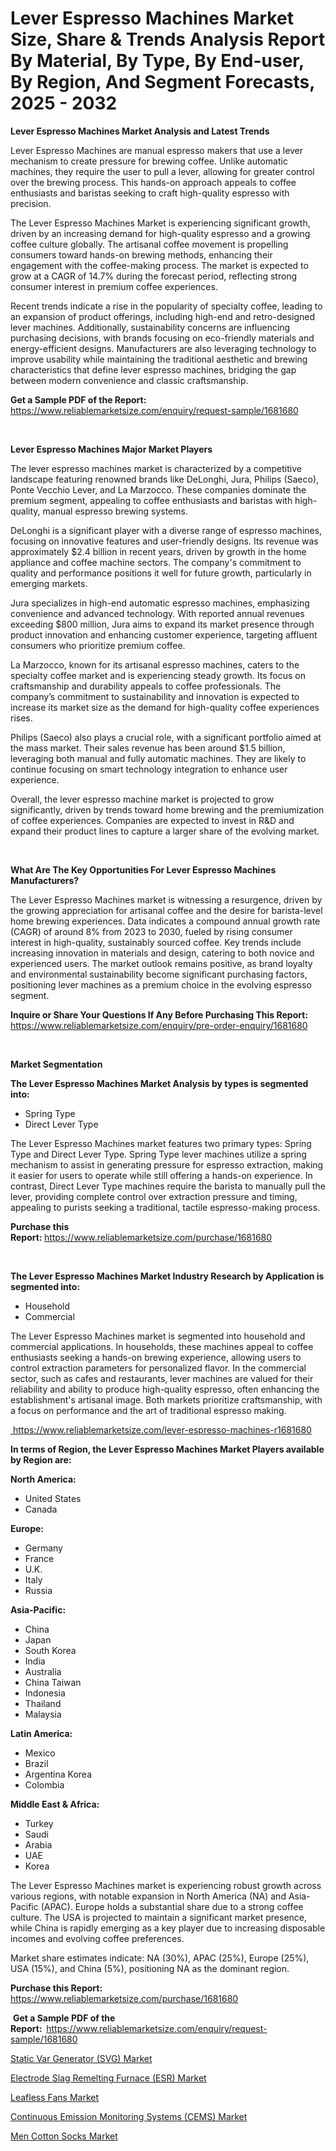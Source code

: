 <p><h1>Lever Espresso Machines Market Size, Share & Trends Analysis Report By Material, By Type, By End-user, By Region, And Segment Forecasts, 2025 - 2032</h1></p><p><strong>Lever Espresso Machines Market Analysis and Latest Trends</strong></p>
<p><p>Lever Espresso Machines are manual espresso makers that use a lever mechanism to create pressure for brewing coffee. Unlike automatic machines, they require the user to pull a lever, allowing for greater control over the brewing process. This hands-on approach appeals to coffee enthusiasts and baristas seeking to craft high-quality espresso with precision.</p><p>The Lever Espresso Machines Market is experiencing significant growth, driven by an increasing demand for high-quality espresso and a growing coffee culture globally. The artisanal coffee movement is propelling consumers toward hands-on brewing methods, enhancing their engagement with the coffee-making process. The market is expected to grow at a CAGR of 14.7% during the forecast period, reflecting strong consumer interest in premium coffee experiences.</p><p>Recent trends indicate a rise in the popularity of specialty coffee, leading to an expansion of product offerings, including high-end and retro-designed lever machines. Additionally, sustainability concerns are influencing purchasing decisions, with brands focusing on eco-friendly materials and energy-efficient designs. Manufacturers are also leveraging technology to improve usability while maintaining the traditional aesthetic and brewing characteristics that define lever espresso machines, bridging the gap between modern convenience and classic craftsmanship.</p></p>
<p><strong>Get a Sample PDF of the Report:&nbsp;</strong> <a href="https://www.reliablemarketsize.com/enquiry/request-sample/1681680?utm_campaign=2470&utm_medium=2&utm_source=Github&utm_content=ia&utm_term=04042025&utm_id=lever-espresso-machines">https://www.reliablemarketsize.com/enquiry/request-sample/1681680</a></p>
<p>&nbsp;</p>
<p><strong>Lever Espresso Machines Major Market Players</strong></p>
<p><p>The lever espresso machines market is characterized by a competitive landscape featuring renowned brands like DeLonghi, Jura, Philips (Saeco), Ponte Vecchio Lever, and La Marzocco. These companies dominate the premium segment, appealing to coffee enthusiasts and baristas with high-quality, manual espresso brewing systems. </p><p>DeLonghi is a significant player with a diverse range of espresso machines, focusing on innovative features and user-friendly designs. Its revenue was approximately $2.4 billion in recent years, driven by growth in the home appliance and coffee machine sectors. The company's commitment to quality and performance positions it well for future growth, particularly in emerging markets.</p><p>Jura specializes in high-end automatic espresso machines, emphasizing convenience and advanced technology. With reported annual revenues exceeding $800 million, Jura aims to expand its market presence through product innovation and enhancing customer experience, targeting affluent consumers who prioritize premium coffee.</p><p>La Marzocco, known for its artisanal espresso machines, caters to the specialty coffee market and is experiencing steady growth. Its focus on craftsmanship and durability appeals to coffee professionals. The company’s commitment to sustainability and innovation is expected to increase its market size as the demand for high-quality coffee experiences rises.</p><p>Philips (Saeco) also plays a crucial role, with a significant portfolio aimed at the mass market. Their sales revenue has been around $1.5 billion, leveraging both manual and fully automatic machines. They are likely to continue focusing on smart technology integration to enhance user experience.</p><p>Overall, the lever espresso machine market is projected to grow significantly, driven by trends toward home brewing and the premiumization of coffee experiences. Companies are expected to invest in R&D and expand their product lines to capture a larger share of the evolving market.</p></p>
<p>&nbsp;</p>
<p><strong>What Are The Key Opportunities For Lever Espresso Machines Manufacturers?</strong></p>
<p><p>The Lever Espresso Machines market is witnessing a resurgence, driven by the growing appreciation for artisanal coffee and the desire for barista-level home brewing experiences. Data indicates a compound annual growth rate (CAGR) of around 8% from 2023 to 2030, fueled by rising consumer interest in high-quality, sustainably sourced coffee. Key trends include increasing innovation in materials and design, catering to both novice and experienced users. The market outlook remains positive, as brand loyalty and environmental sustainability become significant purchasing factors, positioning lever machines as a premium choice in the evolving espresso segment.</p></p>
<p><strong>Inquire or Share Your Questions If Any Before Purchasing This Report:</strong> <a href="https://www.reliablemarketsize.com/enquiry/pre-order-enquiry/1681680?utm_campaign=2470&utm_medium=2&utm_source=Github&utm_content=ia&utm_term=04042025&utm_id=lever-espresso-machines">https://www.reliablemarketsize.com/enquiry/pre-order-enquiry/1681680</a></p>
<p>&nbsp;</p>
<p><strong>Market Segmentation</strong></p>
<p><strong>The Lever Espresso Machines Market Analysis by types is segmented into:</strong></p>
<p><ul><li>Spring Type</li><li>Direct Lever Type</li></ul></p>
<p><p>The Lever Espresso Machines market features two primary types: Spring Type and Direct Lever Type. Spring Type lever machines utilize a spring mechanism to assist in generating pressure for espresso extraction, making it easier for users to operate while still offering a hands-on experience. In contrast, Direct Lever Type machines require the barista to manually pull the lever, providing complete control over extraction pressure and timing, appealing to purists seeking a traditional, tactile espresso-making process.</p></p>
<p><strong>Purchase this Report:&nbsp;</strong><a href="https://www.reliablemarketsize.com/purchase/1681680?utm_campaign=2470&utm_medium=2&utm_source=Github&utm_content=ia&utm_term=04042025&utm_id=lever-espresso-machines">https://www.reliablemarketsize.com/purchase/1681680</a></p>
<p>&nbsp;</p>
<p><strong>The Lever Espresso Machines Market Industry Research by Application is segmented into:</strong></p>
<p><ul><li>Household</li><li>Commercial</li></ul></p>
<p><p>The Lever Espresso Machines market is segmented into household and commercial applications. In households, these machines appeal to coffee enthusiasts seeking a hands-on brewing experience, allowing users to control extraction parameters for personalized flavor. In the commercial sector, such as cafes and restaurants, lever machines are valued for their reliability and ability to produce high-quality espresso, often enhancing the establishment's artisanal image. Both markets prioritize craftsmanship, with a focus on performance and the art of traditional espresso making.</p></p>
<p><a href="https://www.reliablemarketsize.com/lever-espresso-machines-r1681680?utm_campaign=2470&utm_medium=2&utm_source=Github&utm_content=ia&utm_term=04042025&utm_id=lever-espresso-machines">&nbsp;https://www.reliablemarketsize.com/lever-espresso-machines-r1681680</a></p>
<p><strong>In terms of Region, the Lever Espresso Machines Market Players available by Region are:</strong></p>
<p>
    <p> <strong> North America: </strong>
        <ul>
            <li>United States</li>
            <li>Canada</li>
        </ul>
        </p> 
    <p> <strong> Europe: </strong>
        <ul>
            <li>Germany</li>
            <li>France</li>
            <li>U.K.</li>
            <li>Italy</li>
            <li>Russia</li>
        </ul>
        </p> 
    <p> <strong> Asia-Pacific: </strong>
        <ul>
            <li>China</li>
            <li>Japan</li>
            <li>South Korea</li>
            <li>India</li>
            <li>Australia</li>
            <li>China Taiwan</li>
            <li>Indonesia</li>
            <li>Thailand</li>
            <li>Malaysia</li>
        </ul>
        </p> 
    <p> <strong> Latin America: </strong>
        <ul>
            <li>Mexico</li>
            <li>Brazil</li>
            <li>Argentina Korea</li>
            <li>Colombia</li>
        </ul>
        </p> 
    <p> <strong> Middle East & Africa: </strong>
        <ul>
            <li>Turkey</li>
            <li>Saudi</li>
            <li>Arabia</li>
            <li>UAE</li>
            <li>Korea</li>
        </ul>
    </p>
    </p>
<p><p>The Lever Espresso Machines market is experiencing robust growth across various regions, with notable expansion in North America (NA) and Asia-Pacific (APAC). Europe holds a substantial share due to a strong coffee culture. The USA is projected to maintain a significant market presence, while China is rapidly emerging as a key player due to increasing disposable incomes and evolving coffee preferences. </p><p>Market share estimates indicate: NA (30%), APAC (25%), Europe (25%), USA (15%), and China (5%), positioning NA as the dominant region.</p></p>
<p><strong>Purchase this Report: </strong><a href="https://www.reliablemarketsize.com/purchase/1681680?utm_campaign=2470&utm_medium=2&utm_source=Github&utm_content=ia&utm_term=04042025&utm_id=lever-espresso-machines">https://www.reliablemarketsize.com/purchase/1681680</a></p>
<p>&nbsp;<strong>Get a Sample PDF of the Report:&nbsp;&nbsp;</strong><a href="https://www.reliablemarketsize.com/enquiry/request-sample/1681680?utm_campaign=2470&utm_medium=2&utm_source=Github&utm_content=ia&utm_term=04042025&utm_id=lever-espresso-machines">https://www.reliablemarketsize.com/enquiry/request-sample/1681680</a></p>
<p><strong></strong></p>
<p><p><a href="https://www.linkedin.com/pulse/disruption-innovation-static-var-generator-svg-industry-yzbpc?utm_campaign=2470&utm_medium=2&utm_source=Github&utm_content=ia&utm_term=04042025&utm_id=lever-espresso-machines">Static Var Generator (SVG) Market</a></p><p><a href="https://www.linkedin.com/pulse/growth-trajectory-electrode-slag-remelting-furnace-esr-market-vcjnc?utm_campaign=2470&utm_medium=2&utm_source=Github&utm_content=ia&utm_term=04042025&utm_id=lever-espresso-machines">Electrode Slag Remelting Furnace (ESR) Market</a></p><p><a href="https://github.com/fettycahow90/Market-Research-Report-List-1/blob/main/leafless-fans-market.md?utm_campaign=2470&utm_medium=2&utm_source=Github&utm_content=ia&utm_term=04042025&utm_id=lever-espresso-machines">Leafless Fans Market</a></p><p><a href="https://www.linkedin.com/pulse/global-perspectives-continuous-emission-monitoring-systems-tmc6c?utm_campaign=2470&utm_medium=2&utm_source=Github&utm_content=ia&utm_term=04042025&utm_id=lever-espresso-machines">Continuous Emission Monitoring Systems (CEMS) Market</a></p><p><a href="https://github.com/zahrigayda1h/Market-Research-Report-List-1/blob/main/men-cotton-socks-market.md?utm_campaign=2470&utm_medium=2&utm_source=Github&utm_content=ia&utm_term=04042025&utm_id=lever-espresso-machines">Men Cotton Socks Market</a></p></p>